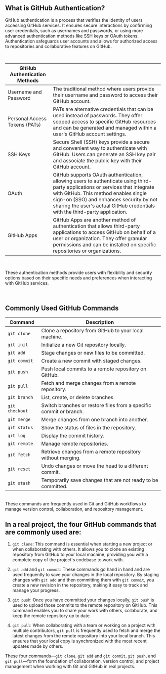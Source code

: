 ## What is GitHub Authentication?

GitHub authentication is a process that verifies the identity of users accessing GitHub services. It ensures secure interactions by confirming user credentials, such as usernames and passwords, or using more advanced authentication methods like SSH keys or OAuth tokens. Authentication safeguards user accounts and allows for authorized access to repositories and collaborative features on GitHub.

<br />

| GitHub Authentication Methods | |
| -------------------- | --------------------|
| Username and Password | The traditional method where users provide their username and password to access their GitHub account. |
| Personal Access Tokens (PATs) | PATs are alternative credentials that can be used instead of passwords. They offer scoped access to specific GitHub resources and can be generated and managed within a user's GitHub account settings. | 
| SSH Keys | Secure Shell (SSH) keys provide a secure and convenient way to authenticate with GitHub. Users can generate an SSH key pair and associate the public key with their GitHub account. |
| OAuth | GitHub supports OAuth authentication, allowing users to authenticate using third-party applications or services that integrate with GitHub. This method enables single sign-on (SSO) and enhances security by not sharing the user's actual GitHub credentials with the third-party application.
| GitHub Apps | GitHub Apps are another method of authentication that allows third-party applications to access GitHub on behalf of a user or organization. They offer granular permissions and can be installed on specific repositories or organizations.
<br />

These authentication methods provide users with flexibility and security options based on their specific needs and preferences when interacting with GitHub services.

<br />

## Commonly Used GitHub Commands

| Command         | Description                                   |
| --------------- | --------------------------------------------- |
| `git clone`     | Clone a repository from GitHub to your local machine. |
| `git init`      | Initialize a new Git repository locally.       |
| `git add`       | Stage changes or new files to be committed.    |
| `git commit`    | Create a new commit with staged changes.       |
| `git push`      | Push local commits to a remote repository on GitHub. |
| `git pull`      | Fetch and merge changes from a remote repository. |
| `git branch`    | List, create, or delete branches.              |
| `git checkout`  | Switch branches or restore files from a specific commit or branch. |
| `git merge`     | Merge changes from one branch into another.     |
| `git status`    | Show the status of files in the repository.     |
| `git log`       | Display the commit history.                    |
| `git remote`    | Manage remote repositories.                    |
| `git fetch`     | Retrieve changes from a remote repository without merging. |
| `git reset`     | Undo changes or move the head to a different commit. |
| `git stash`     | Temporarily save changes that are not ready to be committed. |

<br />
These commands are frequently used in Git and GitHub workflows to manage version control, collaboration, and repository management.

<br />

## In a real project, the four GitHub commands that are commonly used are: 
1. `git clone`: This command is essential when starting a new project or when collaborating with others. It allows you to clone an existing repository from GitHub to your local machine, providing you with a complete copy of the project's codebase to work with.

2. `git add` and `git commit`: These commands go hand in hand and are used frequently to save your changes in the local repository. By staging changes with `git add` and then committing them with `git commit`, you create a new revision in the repository, making it easy to track and manage your progress.

3. `git push`: Once you have committed your changes locally, `git push` is used to upload those commits to the remote repository on GitHub. This command enables you to share your work with others, collaborate, and keep the remote repository up to date.

4. `git pull`: When collaborating with a team or working on a project with multiple contributors, `git pull` is frequently used to fetch and merge the latest changes from the remote repository into your local branch. This ensures that your local copy is synchronized with the most recent updates made by others.

These four commands—`git clone`, `git add` and `git commit`, `git push`, and `git pull`—form the foundation of collaboration, version control, and project management when working with Git and GitHub in real projects.
